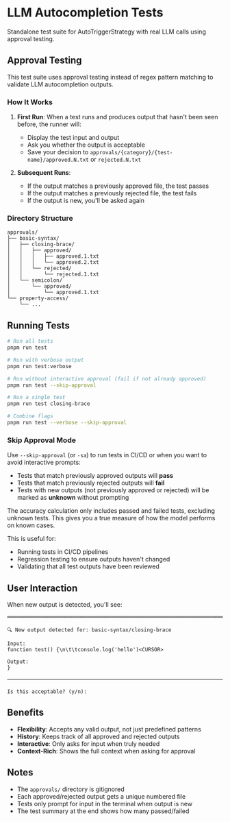 # LLM Autocompletion Tests

Standalone test suite for AutoTriggerStrategy with real LLM calls using approval testing.

## Approval Testing

This test suite uses approval testing instead of regex pattern matching to validate LLM autocompletion outputs.

### How It Works

1. **First Run**: When a test runs and produces output that hasn't been seen before, the runner will:

    - Display the test input and output
    - Ask you whether the output is acceptable
    - Save your decision to `approvals/{category}/{test-name}/approved.N.txt` or `rejected.N.txt`

2. **Subsequent Runs**:
    - If the output matches a previously approved file, the test passes
    - If the output matches a previously rejected file, the test fails
    - If the output is new, you'll be asked again

### Directory Structure

```
approvals/
├── basic-syntax/
│   ├── closing-brace/
│   │   ├── approved/
│   │   │   ├── approved.1.txt
│   │   │   └── approved.2.txt
│   │   └── rejected/
│   │       └── rejected.1.txt
│   └── semicolon/
│       └── approved/
│           └── approved.1.txt
└── property-access/
    └── ...
```

## Running Tests

```bash
# Run all tests
pnpm run test

# Run with verbose output
pnpm run test:verbose

# Run without interactive approval (fail if not already approved)
pnpm run test --skip-approval

# Run a single test
pnpm run test closing-brace

# Combine flags
pnpm run test --verbose --skip-approval
```

### Skip Approval Mode

Use `--skip-approval` (or `-sa`) to run tests in CI/CD or when you want to avoid interactive prompts:

- Tests that match previously approved outputs will **pass**
- Tests that match previously rejected outputs will **fail**
- Tests with new outputs (not previously approved or rejected) will be marked as **unknown** without prompting

The accuracy calculation only includes passed and failed tests, excluding unknown tests. This gives you a true measure of how the model performs on known cases.

This is useful for:

- Running tests in CI/CD pipelines
- Regression testing to ensure outputs haven't changed
- Validating that all test outputs have been reviewed

## User Interaction

When new output is detected, you'll see:

```
═════════════════════════════════════════════════════════════════════════════

🔍 New output detected for: basic-syntax/closing-brace

Input:
function test() {\n\t\tconsole.log('hello')<CURSOR>

Output:
}

────────────────────────────────────────────────────────────────────────────

Is this acceptable? (y/n):
```

## Benefits

- **Flexibility**: Accepts any valid output, not just predefined patterns
- **History**: Keeps track of all approved and rejected outputs
- **Interactive**: Only asks for input when truly needed
- **Context-Rich**: Shows the full context when asking for approval

## Notes

- The `approvals/` directory is gitignored
- Each approved/rejected output gets a unique numbered file
- Tests only prompt for input in the terminal when output is new
- The test summary at the end shows how many passed/failed
